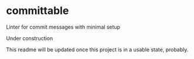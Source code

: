 # committable

Linter for commit messages with minimal setup

Under construction

This readme will be updated once this project is in a usable state, probably.
